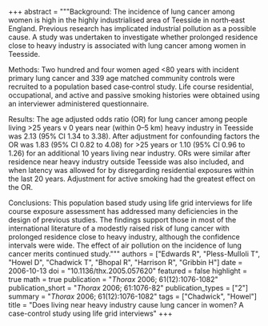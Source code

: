 +++
abstract = """Background: The incidence of lung cancer among women is high in the highly industrialised area of Teesside in north‐east England. Previous research has implicated industrial pollution as a possible cause. A study was undertaken to investigate whether prolonged residence close to heavy industry is associated with lung cancer among women in Teesside.

Methods: Two hundred and four women aged <80 years with incident primary lung cancer and 339 age matched community controls were recruited to a population based case‐control study. Life course residential, occupational, and active and passive smoking histories were obtained using an interviewer administered questionnaire.

Results: The age adjusted odds ratio (OR) for lung cancer among people living >25 years v 0 years near (within 0–5 km) heavy industry in Teesside was 2.13 (95% CI 1.34 to 3.38). After adjustment for confounding factors the OR was 1.83 (95% CI 0.82 to 4.08) for >25 years or 1.10 (95% CI 0.96 to 1.26) for an additional 10 years living near industry. ORs were similar after residence near heavy industry outside Teesside was also included, and when latency was allowed for by disregarding residential exposures within the last 20 years. Adjustment for active smoking had the greatest effect on the OR.

Conclusions: This population based study using life grid interviews for life course exposure assessment has addressed many deficiencies in the design of previous studies. The findings support those in most of the international literature of a modestly raised risk of lung cancer with prolonged residence close to heavy industry, although the confidence intervals were wide. The effect of air pollution on the incidence of lung cancer merits continued study."""
authors = ["Edwards R", "Pless-Mulloli T", "Howel D", "Chadwick T", "Bhopal R", "Harrison R", "Gribbin H"]
date = 2006-10-13
doi = "10.1136/thx.2005.057620"
featured = false
highlight = true
math = true
publication = "*Thorax* 2006; 61(12):1076-1082"
publication_short = "*Thorax* 2006; 61:1076-82"
publication_types = ["2"]
summary = "*Thorax* 2006; 61(12):1076-1082"
tags = ["Chadwick", "Howel"]
title = "Does living near heavy industry cause lung cancer in women? A case-control study using life grid interviews"
+++
